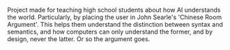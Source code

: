 Project made for teaching high school students about how AI understands the world. Particularly, by placing the user in John Searle's 'Chinese Room Argument'. This helps them understand the distinction between syntax and semantics, and how computers can only understand the former, and by design, never the latter. Or so the argument goes.
